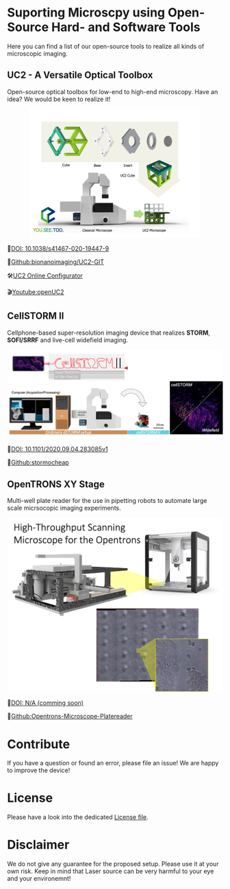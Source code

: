 # Suporting Microscpy using Open-Source Hard- and Software Tools

Here you can find a list of our open-source tools to realize all kinds of microscopic imaging. 

## UC2 - A Versatile Optical Toolbox

Open-source optical toolbox for low-end to high-end microscopy. Have an idea? We would be keen to realize it! 

<p align="center">
<img src="./images/you-see-too-baukasten.png" width="400">
</p>



📃[DOI: 10.1038/s41467-020-19447-9](https://doi.org/10.1038/s41467-020-19447-9)

🔬[Github:bionanoimaging/UC2-GIT](https://github.com/bionanoimaging/UC2-GIT/)

🛠[UC2 Online Configurator](https://uc2configurator.netlify.app/)

🎬[Youtube:openUC2](https://www.youtube.com/watch?v=M_oqieogAOo&t=5s&ab_channel=openUC2)


## CellSTORM II

Cellphone-based super-resolution imaging device that realizes **STORM**, **SOFI/SRRF** and live-cell widefield imaging.

<p align="center">
<img src="./images/cellstorm2.png" width="800">
</p>



📃[DOI: 10.1101/2020.09.04.283085v1](https://www.biorxiv.org/content/10.1101/2020.09.04.283085v1)

🔬[Github:stormocheap](https://beniroquai.github.io/stormocheap/)


## OpenTRONS XY Stage

Multi-well plate reader for the use in pipetting robots to automate large scale micrsocopic imaging experiments.

<p align="center">
<img src="./images/Opentronsscope.png" width="800">
</p>



📃[DOI: N/A (comming soon)]()

🔬[Github:Opentrons-Microscope-Platereader](https://github.com/beniroquai/Opentrons-Microscope-Platereader)










# Contribute

If you have a question or found an error, please file an issue! We are happy to improve the device!  

# License

Please have a look into the dedicated [License file](LICENSE.MD).

# Disclaimer

We do not give any guarantee for the proposed setup. Please use it at your own risk. Keep in mind that Laser source can be very harmful to your eye and your environemnt!
